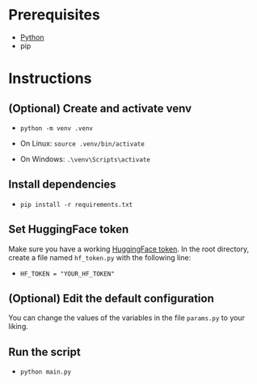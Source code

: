 # Prerequisites
- [Python](https://www.python.org/)
- pip

# Instructions
## (Optional) Create and activate venv
- `python -m venv .venv`

- On Linux: `source .venv/bin/activate`
- On Windows: `.\venv\Scripts\activate`

## Install dependencies
- `pip install -r requirements.txt`

## Set HuggingFace token
Make sure you have a working [HuggingFace token](https://huggingface.co/).
In the root directory, create a file named `hf_token.py` with the following line:
- ```HF_TOKEN = "YOUR_HF_TOKEN"```

## (Optional) Edit the default configuration
You can change the values of the variables in the file `params.py` to your liking.

## Run the script
- `python main.py`